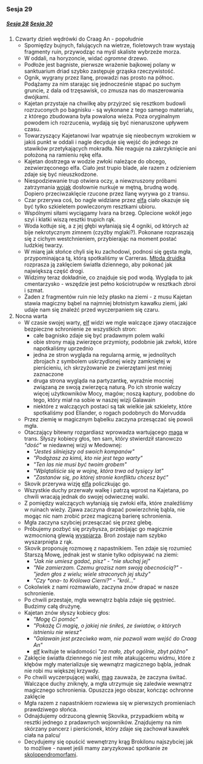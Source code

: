 ### Sesja 29
##### [Sesja 28](#sesja-28) [Sesja 30](#sesja-30)
1. Czwarty dzień wędrówki do Craag An - popołudnie
    - Spomiędzy bujnych, falujących na wietrze, fioletowych traw wystają fragmenty ruin, przywodząc na myśl skaliste wybrzeże morza.
    - W oddali, na horyzoncie, widać _ogromne_ drzewo.
    - Podłoże jest bagniste, pierwsze wrażenie bajkowej polany w sanktuarium driad szybko zastępuje grząska rzeczywistość.
    - Ognik, wygrany przez Ilanę, prowadzi nas prosto na północ. Podążamy za nim starając się jednocześnie stąpać po suchym gruncie, z dala od trzęsawisk, co zmusza nas do maszerowania dwójkami.
    - Kajetan przystaje na chwilkę aby przyjrzeć się resztkom budowli rozrzuconych po bagnisku - są wykonane z tego samego materiału, z którego zbudowana była powalona wieża. Poza oryginalnym powodem ich rozrzucenia, wydają się być nienaruszone upływem czasu.
    - Towarzyszący Kajetanowi Ivar wpatruje się nieobecnym wzrokiem w jakiś punkt w oddali i nagle decyduje się wejść do jednego ze stawików przetykających mokradła. Nie reaguje na zakrzyknięcie ani położoną na ramieniu rękę elfa. 
    - Kajetan dostrzega w wodzie zwłoki należące do obcego, zezwierzęconego elfa. Ciało jest trupio blade, ale razem z odzieniem zdaje się być nieuszkodzone.
    - Niespodziewanie trup otwiera oczy, a niewzruszony próbami zatrzymania [wojak](Ivar) dosłownie nurkuje w mętną, brudną wodę. Dopiero przeciwzaklęcie rzucone przez Ilanę wyrywa go z transu.
    - Czar przerywa coś, bo nagle widziane przez [elfa](Kajetan) ciało okazuje się być tylko szkieletem powleczonym resztkami ubioru.
    - Wspólnymi siłami wyciągamy Ivara na brzeg. Oplecione wokół jego szyi i klatki wiszą resztki trupich rąk.
    - Woda kotłuje się, a z jej głębi wyłaniają się 4 ogniki, od których aż bije nekrotycznym zimnem (czyżby mglaki?). Pokonane rozpraszają się z cichym westchnieniem, przybierając na moment postać ludzkiej twarzy.
    - W miarę jak słońce chyli się ku zachodowi, podnosi się gęsta mgła, przypominająca tą, którą spotkaliśmy w Carreras. [Młoda druidka](Ilana) rozprasza ją zaklęciem światła dziennego, aby pokonać jak największą część drogi.
    - Widzimy teraz dokładnie, co znajduje się pod wodą. Wygląda to jak cmentarzysko - wszędzie jest pełno kościotrupów w resztkach zbroi i szmat.
    - Żaden z fragmentów ruin nie leży płasko na ziemi - z musu Kajetan stawia magiczny bąbel na najmniej błotnistym kawałku ziemi, jaki udaje nam się znaleźć przed wyczerpaniem się czaru.
2. Nocna warta
    - W czasie swojej warty, [elf](Kajetan) widzi we mgle walczące zjawy otaczające bezpieczne schronienie ze wszystkich stron:
        - całe bagnisko zdaje się być pradawnym polem walki
        - obie strony mają zwierzęce przymioty, podobnie jak zwłoki, które napotkaliśmy uprzednio
        - jedna ze stron wygląda na regularną armię, w jednolitych zbrojach z symbolem uskrzydlonej wieży zamkniętej w pierścieniu, ich skrzyżowanie ze zwierzętami jest mniej zaznaczone
        - druga strona wygląda na partyzantkę, wyraźnie mocniej związaną ze swoją zwierzęcą naturą. Po ich stronie walczy więcej użytkowników Mocy, magów; noszą kaptury, podobne do tego, który miał na sobie w naszej wizji Galawain
        - niektóre z walczących postaci są tak wielkie jak szkielety, które spotkaliśmy pod Ellander, o rogach podobnych do Morvudda
    - Przez ziemię w magicznym bąbelku zaczyna przesączać się powoli mgła.
    - Otaczający bitewny rozgardiasz wprowadza wartującego [maga](Kajetan) w trans. Słyszy kobiecy głos, ten sam, który stwierdził stanowczo _"dość"_ w niedawnej wizji w Medownej:
        - _"Jesteś silniejszy od swoich kompanów"_
        - _"Podążasz za kimś, kto nie jest tego warty"_
        - _"Ten las nie musi być twoim grobem"_
        - _"Wplątaliście się w wojnę, która trwa od tysięcy lat"_
        - _"Zastanów się, po której stronie konfliktu chcesz być"_
    - Skovik przerywa wizję [elfa](Kajetan) policzkując go.
    - Wszystkie duchy przerwały walkę i patrzą wprost na Kajetana, po chwili wracają jednak do swojej odwiecznej walki.
    - Z pomiędzy walczących wyłaniają się zwłoki elfa, które znaleźliśmy w ruinach wieży. Zjawa zaczyna drapać powierzchnię bąbla, nie mogąc nic nam zrobić przez magiczną barierę schronienia.
    - Mgła zaczyna szybciej przesączać się przez glebę.
    - Próbujemy pozbyć się przybysza, przebijając go magicznie wzmocnioną glewią [wyspiarza](Skovik). Broń zostaje nam szybko wyszarpnięta z rąk.
    - Skovik proponuję rozmowę z napastnikiem. Ten zdaje się rozumieć Starszą Mowę, jednak jest w stanie tylko odpisywać na ziemi:
        - _"Jak nie umiesz gadać, pisz"_ - _"nie słuchaj jej"_
        - _"Nie zamierzam. Czemu grozisz nam swoją obecnością?"_ - _"jeden głos z wielu; wiele straconych jej służy"_
        - _"Czy **ona*- to Królowa Cierni?"_ - _"król..."_
    - Cokolwiek z nami rozmawiało, zaczyna znów drapać w nasze schronienie.
    - Po chwili przestaje, mgła wewnątrz bąbla zdaje się gęstnieć. Budzimy całą drużynę.
    - Kajetan znów słyszy kobiecy głos:
        - _"Mogę Ci pomóc"_
        - _"Pokażę Ci magię, o jakiej nie śniłeś, ze światów, o których istnieniu nie wiesz"_
        - _"Galawain jest przeciwko wam, nie pozwoli wam wejść do Craag An"_
        - [elf](Kajetan) kwituje te wiadomości _"za mało, zbyt ogólnie, zbyt późno"_
    - Zaklęcie światła dziennego nie jest miłe atakującemu widmu, które z kłębów mgły materializuje się wewnątrz magicznego bąbla, jednak nie robi mu większej krzywdy.
    - Po chwili wyczerpującej walki, [mag](Kajetan) zauważa, że zaczyna świtać. Walczące duchy zniknęły, a mgła utrzymuje się zaledwie wewnątrz magicznego schronienia. Opuszcza jego obszar, kończąc ochronne zaklęcie
    - Mgła razem z napastnikiem rozwiewa się w pierwszych promieniach prawdziwego słońca.
    - Odnajdujemy odrzuconą glewnię Skovika, przypadkiem wbitą w resztki jednego z pradawnych wojowników. Znajdujemy na nim skórzany pancerz i pierścionek, który zdaje się zachował kawałek ciała na palcu/
    - Decydujemy się opuścić wewnętrzny krąg Brokilonu najszybciej jak to możliwe - nawet jeśli mamy zaryzykować spotkanie ze [skolopendromorfami](Skolopendr).